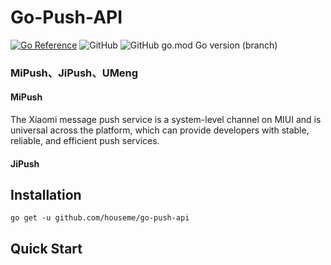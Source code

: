 # Go-Push-API

[![Go Reference](https://pkg.go.dev/badge/github.com/houseme/go-push-api.svg)](https://pkg.go.dev/github.com/houseme/go-push-api)
![GitHub](https://img.shields.io/github/license/houseme/go-push-api)
![GitHub go.mod Go version (branch)](https://img.shields.io/github/go-mod/go-version/houseme/go-push-api/main)

### MiPush、JiPush、UMeng

#### MiPush

The Xiaomi message push service is a system-level channel on MIUI and is universal across the platform, which can
provide developers with stable, reliable, and efficient push services.

#### JiPush

## Installation

`go get -u github.com/houseme/go-push-api`

## Quick Start


